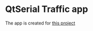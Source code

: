# QtSerial Traffic app
The app is created for [this project](https://github.com/Nghia1812/stm32Traffic.git) 
